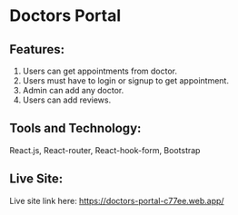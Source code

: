 # Doctors Portal

## Features:
1. Users can get appointments from doctor.
2. Users must have to login or signup to get appointment.
3. Admin can add any doctor.
4. Users can add reviews.

## Tools and Technology:
React.js, React-router, React-hook-form, Bootstrap

## Live Site: 
Live site link here: https://doctors-portal-c77ee.web.app/
